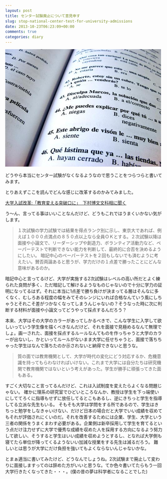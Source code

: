 ```yaml
---
layout: post
title: センター試験廃止について意見申す
slug: stop-national-center-test-for-university-admissions
date: 2013-10-23T06:23:09+00:00
comments: true
categories: diary
---
```


<img src="/images/2013/10/exam.png" class="image">

どうやら本当にセンター試験がなくなるようなので思うことをつらつらと書いてみます。

とりあえずここを読んでどんな感じに改革するのかみてみました。

<a title="大学入試改革:「教育変える突破口に」　下村博文文科相に聞く" href="http://mainichi.jp/feature/news/20131021ddm013100013000c.html" target="_blank">大学入試改革:「教育変える突破口に」　下村博文文科相に聞く</a>

う〜ん、言ってる事はいいことなんだけど、どうもこれではうまくいかない気がします。

> １次試験の学力試験では結果を得点ランク別に示し、東京大であれば、例えば１０００点満点の８５０点以上なら全員ＯＫとする。２次試験以降は面接や小論文で、リーダーシップや創造力、ボランティア活動力など、ペーパーテストで判断できない能力を判断して、最終的に合否を決めるようにしたい。
> 暗記中心のペーパーテストを２回もしないでも済むように考えたい。賛否両論あると思うが、学力だけの１点差で勝ったことにどんな意味があるのか。

暗記中心と言ってるけど、大学が実施する2次試験はレベルの高い所だとよく練られた良問が多く、ただ暗記して解けるようなものじゃないので十分に学力の証明になってるはず。それに本当に1点差で勝ち負けが決まってる層はそんなに多くなく、むしろある程度の幅をみてそのレンジにいれば合格なんていう風にしちゃうとそれこそ差がつかなくなってしまうんじゃないの？そうなった時に次に判断する材料が面接や小論文ってどうやって採点するんだろう？

本来、大学はその大学のカラーがあってしかるべきで、こんな学生に入学して欲しいっていう学生像を描くべきなんだけど、それを面接で見極めるなんて無理でしょ。画一された、面接を採点するルールなんてものを作っちゃうと大学のカラーが出ないし、かといってルールがないまま大学に任せちゃうと、面接で落ちちゃった学生はなんで落ちたのか示されないと納得できないと思うな。

> 質の面では教育機関として、大学が時代の変化にどう対応するか、危機意識を持ってもらわなければいけない。これまで大学には自分たちは研究機関で教育機関ではないという考えがあった。学生が勝手に頑張ってきた面もある。

すごく大切なこと言ってるんだけど、これは入試制度を変えたらよくなる問題じゃない。
確かに理系の研究室でひどいところなんか、教授は学生を下っ端使いにしててろくに指導もせずに放任してるとこもあるし、逆にきちっと学生を指導してる立派な先生もいる。
そもそも大学は学問をする所であるので、学生はきちっと勉学をしなきゃいけない、だけど日本の場合だと大学でいい成績を収めてもそれが評価されにくいのだ。それを改善するためには企業、学生、大学という三者の関係をうまくまわす必要がある。企業側は新卒採用して学生を育てるという点だけ注力せずに大学で優秀な成績を収めた人を採用する方向になるよう努力して欲しい、そうすると学生はいい成績を収めようとするし、となれば大学側も寝てたら単位が降ってくるようないい加減な授業をする先生は減るだろう。
難しいとは思うが大学にだけ負担を強いてもよくならないんじゃないかな。

とまぁ適当に書いてみたけど、どうなんでしょうね。2次試験まで廃止して変わりに面接しますってのは辞めた方がいいと思うな。てか色々書いてたらもう一回大学行きたくなってきた・・・。(僕の昔の夢は科学者になることでした)
